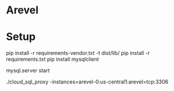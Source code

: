 # Arevel


# Setup
pip install -r requirements-vendor.txt -t dist/lib/
pip install -r requirements.txt
pip install mysqlclient

mysql.server start

./cloud_sql_proxy -instances=arevel-0:us-central1:arevel=tcp:3306